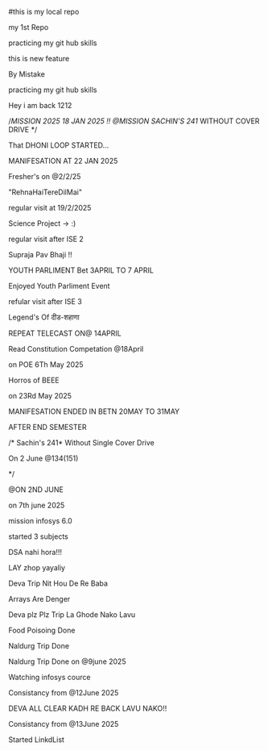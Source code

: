 #this is my local repo 
<p>my 1st Repo</p>
<p>practicing my git hub skills</p>
<p>this is new feature</p>
<p>By Mistake</p>
<p>practicing my git hub skills</p>
<p>Hey i am back 1212</p>

/*MISSION 2025
18 JAN 2025 !!
@MISSION SACHIN'S 241* WITHOUT COVER DRIVE
*/
<p>That DHONI LOOP STARTED...</P>
<p>MANIFESATION AT 22 JAN 2025 </p>
<p>Fresher's on @2/2/25</p>
<p>"RehnaHaiTereDilMai"</p>
<p>regular visit at 19/2/2025</p>
<p>Science Project -> :)</p>
<p>regular visit after ISE 2</P>
<p>Supraja Pav Bhaji !!</p>
<p>YOUTH PARLIMENT Bet 3APRIL TO 7 APRIL</P>
<p>Enjoyed Youth Parliment Event</p>
<p>refular visit after ISE 3</p>
<p>Legend's Of दीड-शहाणा</p>
<p>REPEAT TELECAST ON@ 14APRIL</P>
<p>Read Constitution Competation @18April</p>
<p>on POE 6Th May 2025</p>
<p>Horros of BEEE</p>
<p>on 23Rd May 2025</p>
<p>MANIFESATION ENDED IN BETN 20MAY TO 31MAY </p>
<p>AFTER END SEMESTER</p>


/* Sachin's 241* Without Single Cover Drive
<p>On 2 June @134(151)</p>
*/
<p>@ON 2ND JUNE</p>
<p>on 7th june 2025</p>
<p>mission infosys 6.0</p>
<p>started 3 subjects</p>
<p>DSA nahi hora!!!</p>
<p>LAY zhop yayaliy</p>
<p>Deva Trip Nit Hou De Re Baba</p>
<p>Arrays Are Denger</p>
<p>Deva plz Plz Trip La Ghode Nako Lavu</p>
<p>Food Poisoing Done</p>
<p>Naldurg Trip Done</p>
<p>Naldurg Trip Done on @9june 2025</p>
<p>Watching infosys cource</p>
<p>Consistancy from @12June 2025</p>
<p>DEVA ALL CLEAR KADH RE BACK LAVU NAKO!!</p>

<p>Consistancy from @13June 2025</p>
<p>Started LinkdList</p>


